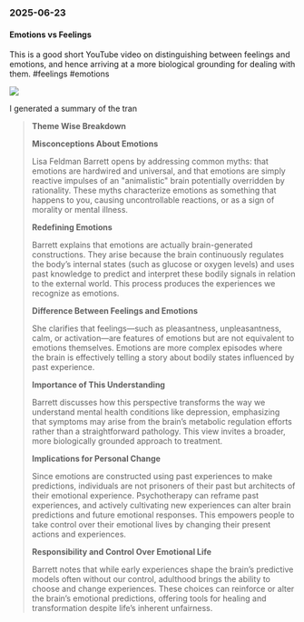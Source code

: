 ### 2025-06-23
#### Emotions vs Feelings
This is a good short YouTube video on distinguishing between feelings and emotions, and hence arriving at a more biological grounding for dealing with them. #feelings #emotions 

![](https://www.youtube.com/watch?v=0QfCvIJRtE0)

I generated a summary of the tran

> **Theme Wise Breakdown**
> 
> **Misconceptions About Emotions**
> 
> Lisa Feldman Barrett opens by addressing common myths: that emotions are hardwired and universal, and that emotions are simply reactive impulses of an "animalistic" brain potentially overridden by rationality. These myths characterize emotions as something that happens to you, causing uncontrollable reactions, or as a sign of morality or mental illness.
> 
> **Redefining Emotions**
> 
> Barrett explains that emotions are actually brain-generated constructions. They arise because the brain continuously regulates the body’s internal states (such as glucose or oxygen levels) and uses past knowledge to predict and interpret these bodily signals in relation to the external world. This process produces the experiences we recognize as emotions.
> 
> **Difference Between Feelings and Emotions**
> 
> She clarifies that feelings—such as pleasantness, unpleasantness, calm, or activation—are features of emotions but are not equivalent to emotions themselves. Emotions are more complex episodes where the brain is effectively telling a story about bodily states influenced by past experience.
> 
> **Importance of This Understanding**
> 
> Barrett discusses how this perspective transforms the way we understand mental health conditions like depression, emphasizing that symptoms may arise from the brain’s metabolic regulation efforts rather than a straightforward pathology. This view invites a broader, more biologically grounded approach to treatment.
> 
> **Implications for Personal Change**
> 
> Since emotions are constructed using past experiences to make predictions, individuals are not prisoners of their past but architects of their emotional experience. Psychotherapy can reframe past experiences, and actively cultivating new experiences can alter brain predictions and future emotional responses. This empowers people to take control over their emotional lives by changing their present actions and experiences.
> 
> **Responsibility and Control Over Emotional Life**
> 
> Barrett notes that while early experiences shape the brain’s predictive models often without our control, adulthood brings the ability to choose and change experiences. These choices can reinforce or alter the brain’s emotional predictions, offering tools for healing and transformation despite life’s inherent unfairness.

